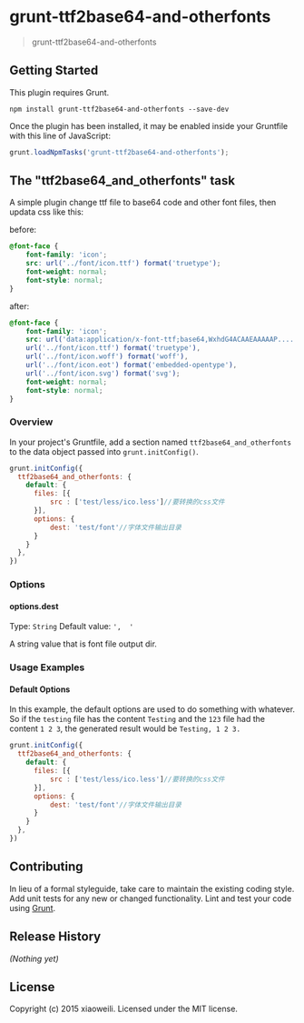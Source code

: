 # grunt-ttf2base64-and-otherfonts

> grunt-ttf2base64-and-otherfonts

## Getting Started
This plugin requires Grunt.

```shell
npm install grunt-ttf2base64-and-otherfonts --save-dev
```

Once the plugin has been installed, it may be enabled inside your Gruntfile with this line of JavaScript:

```js
grunt.loadNpmTasks('grunt-ttf2base64-and-otherfonts');
```

## The "ttf2base64_and_otherfonts" task

A simple plugin change ttf file to base64 code and other font files, then updata css like this:

before:
```css
@font-face {
    font-family: 'icon';
    src: url('../font/icon.ttf') format('truetype');
    font-weight: normal;
    font-style: normal;
}
```
after:
```css
@font-face {
    font-family: 'icon';
    src: url('data:application/x-font-ttf;base64,WxhdG4ACAAEAAAAAP....') format('truetype'), 
	url('../font/icon.ttf') format('truetype'), 
	url('../font/icon.woff') format('woff'), 
	url('../font/icon.eot') format('embedded-opentype'), 
	url('../font/icon.svg') format('svg');
    font-weight: normal;
    font-style: normal;
}
```


### Overview
In your project's Gruntfile, add a section named `ttf2base64_and_otherfonts` to the data object passed into `grunt.initConfig()`.

```js
grunt.initConfig({
  ttf2base64_and_otherfonts: {
    default: {
      files: [{
          src : ['test/less/ico.less']//要转换的css文件
      }],
      options: {
          dest: 'test/font'//字体文件输出目录
      }
    }
  },
})
```

### Options

#### options.dest
Type: `String`
Default value: `',  '`

A string value that is font file output dir.

### Usage Examples

#### Default Options
In this example, the default options are used to do something with whatever. So if the `testing` file has the content `Testing` and the `123` file had the content `1 2 3`, the generated result would be `Testing, 1 2 3.`

```js
grunt.initConfig({
  ttf2base64_and_otherfonts: {
    default: {
      files: [{
          src : ['test/less/ico.less']//要转换的css文件
      }],
      options: {
          dest: 'test/font'//字体文件输出目录
      }
    }
  },
})
```

## Contributing
In lieu of a formal styleguide, take care to maintain the existing coding style. Add unit tests for any new or changed functionality. Lint and test your code using [Grunt](http://gruntjs.com/).

## Release History
_(Nothing yet)_

## License
Copyright (c) 2015 xiaoweili. Licensed under the MIT license.
